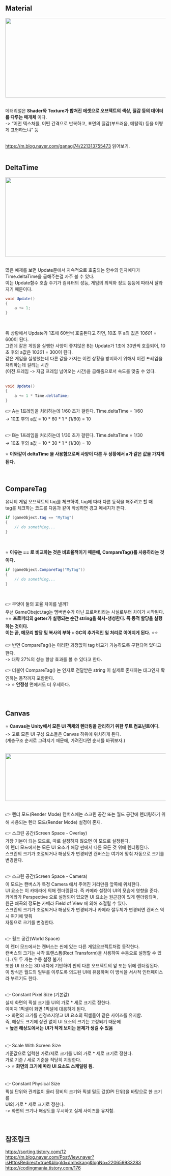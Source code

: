 ## Material

<img src="https://user-images.githubusercontent.com/43705434/123805697-420d8180-d929-11eb-8de6-5af9706172b1.png" width="550" height="250"><br>
<br>

메터리얼은 **Shader와 Texture가 합쳐진 에셋으로 오브젝트의 색상, 질감 등의 데이터를 다루는 매개체** 이다.<br>
-> “어떤 텍스처를, 어떤 간격으로 반복하고, 표면의 질감(부드러움, 메탈릭) 등을 어떻게 표현하느냐” 등 <br>
<br>

https://m.blog.naver.com/ganagi74/221313755473 읽어보기. <br>
<br>

## DeltaTime

<img src="https://user-images.githubusercontent.com/43705434/123805702-433eae80-d929-11eb-9dd3-b322d5d11af3.png" width="550" height="250"><br>
<br>

많은 예제를 보면 Update문에서 지속적으로 호출되는 함수의 인자에다가 Time.deltaTime을 곱해주는걸 자주 볼 수 있다.<br>
이는 Update함수 호출 주기가 컴퓨터의 성능, 게임의 최적화 정도 등등에 따라서 달라지기 때문이다.<br>

```c#
void Update()
{
    a += 1;
}
```
<br>

위 상황에서 Update가 1초에 60번씩 호출된다고 하면, 10초 후 a의 값은 10*60*1 = 600이 된다.<br>
그런데 같은 게임을 실행한 사양이 좋지않은 B는 Update가 1초에 30번씩 호출되어, 10초 후의 a값은 10*30*1 = 300이 된다.<br>
같은 게임을 실행했는데 다른 값을 가지는 이런 상황을 방지하기 위해서 이전 프레임을 처리하는데 걸리는 시간<br>
(이전 프레임 -> 지금 프레임 넘어오는 시간)을 곱해줌으로서 속도를 맞출 수 있다.<br>
<br>

```c#
void Update()
{
    a += 1 * Time.deltaTime;
}
```


👉 A는 1프레임을 처리하는데 1/60 초가 걸린다. Time.deltaTime = 1/60<br>
-> 10초 후의 a값 = 10 * 60 * 1 * (1/60) = 10<br>
<br>

👉 B는 1프레임을 처리하는데 1/30 초가 걸린다. Time.deltaTime = 1/30<br>
-> 10초 후의 a값 = 10 * 30 * 1 * (1/30) = 10<br>

⭐ **이와같이 deltaTime 을 사용함으로써 사양이 다른 두 상황에서 a가 같은 값을 가지게 된다.**<br>
<br>
<br>

## CompareTag
유니티 게임 오브젝트의 tag를 체크하여, tag에 따라 다른 동작을 해주려고 할 때<br>
tag를 체크하는 코드를 다음과 같이 작성하면 경고 메세지가 뜬다.<br>

```c#
if (gameObject.tag == "MyTag")
{
    // do something...
}
```
<br>

⭐ **이유는 == 로 비교하는 것은 비효율적이기 때문에, CompareTag()를 사용하라는 것이다.**<br>

```c#
if (gameObject.CompareTag("MyTag"))
{
    // do something...
}
```
<br>

👉 무엇이 둘의 효율 차이를 낼까?<br>
우선 GameObejct.tag는 멤버변수가 아닌 프로퍼티라는 사실로부터 차이가 시작된다.<br>
⭐⭐ **프로퍼티의 getter가 실행되는 순간 string을 복사-생성한다. 즉 동적 할당을 실행하는 것이다.<br>
이는 곧, 메모리 할당 및 복사의 부하 + GC의 추가적인 일 처리로 이어지게 된다.** ⭐⭐<br>

👉 반면 CompareTag()는 이러한 과정없이 tag 비교가 가능하도록 구현되어 있다고 한다.<br>
-> 대략 27%의 성능 향상 효과를 볼 수 있다고 한다.<br>

👉 더불어 CompareTag() 는 인자로 전달받은 string 이 실제로 존재하는 태그인지 확인하는 동작까지 포함한다.<br>
-> ⭐ **안정성** 면에서도 더 우세하다.<br>
<br>
<br>

## Canvas
⭐ **Canvas는 Unity에서 모든 UI 객체의 렌더링을 관리하기 위한 루트 컴포넌트이다.**<br>
-> 고로 모든 UI 구성 요소들은 Canvas 하위에 위치하게 된다.<br>
(계층구조 순서로 그려지기 때문에, 가려진다면 순서를 바꿔보자.)<br>
<br>

<img src="https://user-images.githubusercontent.com/43705434/123805703-433eae80-d929-11eb-9779-48aa4fcb9dd7.png" width="750" height="150"><br>
<br>

👉 렌더 모드(Render Mode)
캔버스에는 스크린 공간 또는 월드 공간에 렌더링하기 위해 사용되는 렌더 모드(Render Mode) 설정이 존재.<br>

👉 스크린 공간(Screen Space - Overlay)<br>
가장 기본이 되는 모드로, 따로 설정하지 않으면 이 모드로 설정된다.<br>
이 렌더 모드에서는 모든 UI 요소가 해당 씬에서 다른 모든 것 위에 렌더링된다.<br>
스크린의 크기가 조절되거나 해상도가 변경되면 캔버스는 여기에 맞춰 자동으로 크기를 변경한다.<br>
<br>

👉 스크린 공간(Screen Space - Camera)<br>
이 모드는 캔버스가 특정 Camera 에서 주어진 거리만큼 앞쪽에 위치한다.<br>
UI 요소는 이 카메라에 의해 렌더링된다. 즉 카메라 설정이 UI의 모습에 영향을 준다. <br>
카메라가 Perspective 으로 설정되어 있으면 UI 요소는 원근감이 있게 렌더링되며,<br>
원근 왜곡의 정도는 카메라 Field of View 에 의해 조절될 수 있다.<br>
스크린의 크기가 조절되거나 해상도가 변경되거나 카메라 절두체가 변경되면 캔버스 역시 여기에 맞춰<br> 
자동으로 크기를 변경한다.<br>
<br>

👉 월드 공간(World Space)<br>
이 렌더 모드에서는 캔버스는 씬에 있는 다른 게임오브젝트처럼 동작한다.<br>
캔버스의 크기는 사각 트랜스폼(Rect Transform)을 사용하여 수동으로 설정할 수 있다. (위 두 개는 수동 설정 불가)<br>
또한 UI 요소는 3D 배치에 기반하여 씬의 다른 오브젝트의 앞 또는 뒤에 렌더링된다.<br>
이 방식은 월드의 일부를 이루도록 의도된 UI에 유용하며 이 방식을 서사적 인터페이스라 부르기도 한다.<br>
<br>

👉 Constant Pixel Size (기본값)<br>
실제 화면의 픽셀 크기를 UI의 가로 * 세로 크기로 정한다.<br>
이미지 1픽셀이 화면 1픽셀에 대응하게 된다.<br>
-> 화면의 크기를 신경쓰지않고 UI 요소의 픽셀들이 같은 사이즈를 유지함.<br>
즉, 해상도 크기에 상관 없이 UI 요소의 크기는 고정되기 때문에<br>
⭐ **높은 해상도에서는 UI가 작게 보이는 문제가 생길 수 있음**<br>
<br>

👉 Scale With Screen Size<br>
기준값으로 입력한 가로/세로 크기를 UI의 가로 * 세로 크기로 정한다.<br>
가로 기준 / 세로 기준을 적당히 지정한다.<br>
-> ⭐ **화면의 크기에 따라 UI 요소도 스케일링 됨.**<br>
<br>

👉 Constant Physical Size<br>
픽셀 단위와 관계없이 물리 장비의 크기와 픽셀 밀도 값(DPI 단위)을 바탕으로 한 크기를<br>
UI의 가로 * 세로 크기로 정한다.<br>
-> 화면의 크기나 해상도를 무시하고 실제 사이즈를 유지함.<br>
<br>
<br>

## 참조링크
https://sorting.tistory.com/12 <br>
https://m.blog.naver.com/PostView.naver?isHttpsRedirect=true&blogId=dmhskang&logNo=220659933283 <br>
https://codingmania.tistory.com/176 <br>
